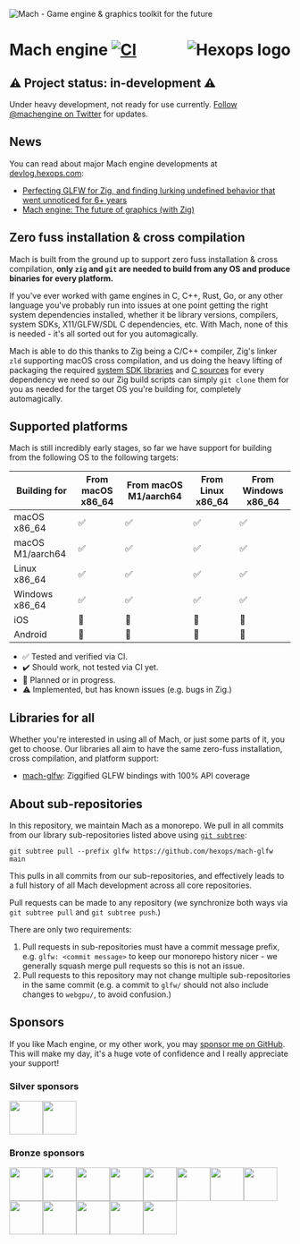 <img alt="Mach - Game engine & graphics toolkit for the future" src="https://raw.githubusercontent.com/hexops/media/main/mach/logo_tagline_semi.svg"></img>

# Mach engine [![CI](https://github.com/hexops/mach/workflows/CI/badge.svg)](https://github.com/hexops/mach/actions) <a href="https://hexops.com"><img align="right" alt="Hexops logo" src="https://raw.githubusercontent.com/hexops/media/main/readme.svg"></img></a>

## ⚠️ Project status: in-development ⚠️

Under heavy development, not ready for use currently. [Follow @machengine on Twitter](https://twitter.com/machengine) for updates.

## News

You can read about major Mach engine developments at [devlog.hexops.com](https://devlog.hexops.com/categories/mach/):

* [Perfecting GLFW for Zig, and finding lurking undefined behavior that went unnoticed for 6+ years](https://devlog.hexops.com/2021/perfecting-glfw-for-zig-and-finding-undefined-behavior)
* [Mach engine: The future of graphics (with Zig)](https://devlog.hexops.com/2021/mach-engine-the-future-of-graphics-with-zig)

## Zero fuss installation & cross compilation

Mach is built from the ground up to support zero fuss installation & cross compilation, **only `zig` and `git` are needed to build from any OS and produce binaries for every platform.**

If you've ever worked with game engines in C, C++, Rust, Go, or any other language you've probably run into issues at one point getting the right system dependencies installed, whether it be library versions, compilers, system SDKs, X11/GLFW/SDL C dependencies, etc. With Mach, none of this is needed - it's all sorted out for you automagically.

Mach is able to do this thanks to Zig being a C/C++ compiler, Zig's linker `zld` supporting macOS cross compilation, and us doing the heavy lifting of packaging the required [system SDK libraries](https://github.com/hexops/sdk-macos-11.3) and [C sources](glfw/upstream/) for every dependency we need so our Zig build scripts can simply `git clone` them for you as needed for the target OS you're building for, completely automagically.

## Supported platforms

Mach is still incredibly early stages, so far we have support for building from the following OS to the following targets:

| Building for     | From macOS x86_64 | From macOS M1/aarch64 | From Linux x86_64 | From Windows x86_64 |
|------------------|-------------------|-----------------------|-------------------|---------------------|
| macOS x86_64     | ✅                | ✅                     | ✅                | ✅                  |
| macOS M1/aarch64 | ✅                | ✅                     | ✅                | ✅                  |
| Linux x86_64     | ✅                | ✅                     | ✅                | ✅                  |
| Windows x86_64   | ✅                | ✅                     | ✅                | ✅                  |
| iOS              | 🏃                | 🏃                     | 🏃                | 🏃                  |
| Android          | 🏃                | 🏃                     | 🏃                | 🏃                  |

* ✅ Tested and verified via CI.
* ✔️ Should work, not tested via CI yet.
* 🏃 Planned or in progress.
* ⚠️ Implemented, but has known issues (e.g. bugs in Zig.)

## Libraries for all

Whether you're interested in using all of Mach, or just some parts of it, you get to choose.
Our libraries all aim to have the same zero-fuss installation, cross compilation, and platform
support:

* [mach-glfw](https://github.com/hexops/mach-glfw): Ziggified GLFW bindings with 100% API coverage

## About sub-repositories

In this repository, we maintain Mach as a monorepo. We pull in all commits from our library sub-repositories listed above using [`git subtree`](https://www.atlassian.com/git/tutorials/git-subtree):

```
git subtree pull --prefix glfw https://github.com/hexops/mach-glfw main
```

This pulls in all commits from our sub-repositories, and effectively leads to a full history of all Mach development across all core repositories.

Pull requests can be made to any repository (we synchronize both ways via `git subtree pull` and `git subtree push`.)

There are only two requirements:

1. Pull requests in sub-repositories must have a commit message prefix, e.g. `glfw: <commit message>` to keep our monorepo history nicer - we generally squash merge pull requests so this is not an issue.
2. Pull requests to this repository may not change multiple sub-repositories in the same commit (e.g. a commit to `glfw/` should not also include changes to `webgpu/`, to avoid confusion.)

## Sponsors

If you like Mach engine, or my other work, you may [sponsor me on GitHub](https://github.com/sponsors/slimsag). This will make my day, it's a huge vote of confidence and I really appreciate your support!

### Silver sponsors

<!-- silver --><a href="https://github.com/wilsonk"><img src="https://images.weserv.nl/?url=github.com/wilsonk.png?v=4&h=60&w=60&fit=cover&mask=circle&maxage=7d" width="60px" alt="" /></a><a href="https://github.com/"><img src="https://images.weserv.nl/?url=github.com/.png?v=4&h=60&w=60&fit=cover&mask=circle&maxage=7d" width="60px" alt="" /></a><!-- silver -->

### Bronze sponsors

<!-- bronze --><a href="https://github.com/mattnite"><img src="https://images.weserv.nl/?url=github.com/mattnite.png?v=4&h=60&w=60&fit=cover&mask=circle&maxage=7d" width="60px" alt="" /></a><a href="https://github.com/andrewrk"><img src="https://images.weserv.nl/?url=github.com/andrewrk.png?v=4&h=60&w=60&fit=cover&mask=circle&maxage=7d" width="60px" alt="" /></a><a href="https://github.com/Luukdegram"><img src="https://images.weserv.nl/?url=github.com/Luukdegram.png?v=4&h=60&w=60&fit=cover&mask=circle&maxage=7d" width="60px" alt="" /></a><a href="https://github.com/Jack-Ji"><img src="https://images.weserv.nl/?url=github.com/Jack-Ji.png?v=4&h=60&w=60&fit=cover&mask=circle&maxage=7d" width="60px" alt="" /></a><a href="https://github.com/ZacxDev"><img src="https://images.weserv.nl/?url=github.com/ZacxDev.png?v=4&h=60&w=60&fit=cover&mask=circle&maxage=7d" width="60px" alt="" /></a><a href="https://github.com/kristoff-it"><img src="https://images.weserv.nl/?url=github.com/kristoff-it.png?v=4&h=60&w=60&fit=cover&mask=circle&maxage=7d" width="60px" alt="" /></a><a href="https://github.com/tauoverpi"><img src="https://images.weserv.nl/?url=github.com/tauoverpi.png?v=4&h=60&w=60&fit=cover&mask=circle&maxage=7d" width="60px" alt="" /></a><a href="https://github.com/TommiSinivuo"><img src="https://images.weserv.nl/?url=github.com/TommiSinivuo.png?v=4&h=60&w=60&fit=cover&mask=circle&maxage=7d" width="60px" alt="" /></a><a href="https://github.com/bradms"><img src="https://images.weserv.nl/?url=github.com/bradms.png?v=4&h=60&w=60&fit=cover&mask=circle&maxage=7d" width="60px" alt="" /></a><a href="https://github.com/jayschwa"><img src="https://images.weserv.nl/?url=github.com/jayschwa.png?v=4&h=60&w=60&fit=cover&mask=circle&maxage=7d" width="60px" alt="" /></a><a href="https://github.com/jamii"><img src="https://images.weserv.nl/?url=github.com/jamii.png?v=4&h=60&w=60&fit=cover&mask=circle&maxage=7d" width="60px" alt="" /></a><a href="https://github.com/dawnarc"><img src="https://images.weserv.nl/?url=github.com/dawnarc.png?v=4&h=60&w=60&fit=cover&mask=circle&maxage=7d" width="60px" alt="" /></a><a href="https://github.com/jacobsandlund"><img src="https://images.weserv.nl/?url=github.com/jacobsandlund.png?v=4&h=60&w=60&fit=cover&mask=circle&maxage=7d" width="60px" alt="" /></a><!-- bronze -->
